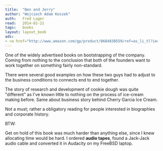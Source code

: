 ```yaml
---
title:	"Ben and Jerry"
author: "Wojciech Adam Koszek"
auth:	Fred Lager
read:	2014-02-21
tags:	books
layout: layout_book
ads:
- <a href="http://www.amazon.com/gp/product/0684838559/ref=as_li_tl?ie=UTF8&camp=1789&creative=390957&creativeASIN=0684838559&linkCode=as2&tag=wkoszek-20&linkId=6HNPVYEEU3TTVBSX"><img border="0" src="http://ws-na.amazon-adsystem.com/widgets/q?_encoding=UTF8&ASIN=0684838559&Format=_SL160_&ID=AsinImage&MarketPlace=US&ServiceVersion=20070822&WS=1&tag=wkoszek-20" ></a><img src="http://ir-na.amazon-adsystem.com/e/ir?t=wkoszek-20&l=as2&o=1&a=0684838559" width="1" height="1" border="0" alt="" style="border:none !important; margin:0px !important;" />
---
```


One of the widely advertised books on bootstrapping of the company. Coming
from nothing to the conclusion that both of the founders want to work
together on something fairly non-standard.

There were several good examples on how these two guys had to adjust to the
business conditions to connects end to end together.

The story of research and development of cookie dough was quite "different"
as I've known little to nothing on the process of ice-cream making before.
Same about business story behind Cherry Garcia Ice Cream.

Not a must; rather a obligatory reading for people interested in biographies
and corporate history.

BTW:

Get on hold of this book was much harder than anything else, since I knew
allocating time would be hard. I ordered **audio tapes**, found a Jack-Jack
audio cable and converted it in Audacity on my FreeBSD laptop.
